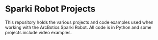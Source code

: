 # Sparki Robot Projects
This repository holds the various projects and code examples used when working with the ArcBotics Sparki Robot. All code is in Python and some projects include video examples. 
